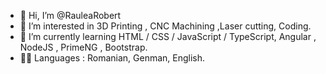 - 👋 Hi, I’m @RauleaRobert
- 👀 I’m interested in 3D Printing , CNC Machining ,Laser cutting, Coding.
- 🌱 I’m currently learning HTML / CSS / JavaScript / TypeScript, Angular , NodeJS , PrimeNG , Bootstrap.
- 👦🏻 Languages : Romanian, Genman, English.

<!---
RauleaRobert/RauleaRobert is a ✨ special ✨ repository because its `README.md` (this file) appears on your GitHub profile.
You can click the Preview link to take a look at your changes.
--->
